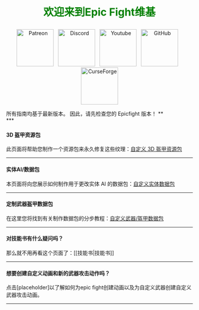<!-- Do not edit this! -->
# <p style="text-align: center;"><span style="color:green;">**欢迎来到Epic Fight维基**</span></p>


<p style="text-align: center;"><a title="Patreon" href="https://www.patreon.com/bePatron?u=53051224" target="_blank" rel="noopener noreferrer"><img src="https://github.com/Yesssssman/epicfightmod/assets/77132244/7c517b51-581a-48dc-9130-aaad326dbcb4" alt="Patreon" width="100" height="100" /></a>&nbsp; &nbsp;<a title="Discord" href="https://discord.com/invite/NbAJwj8RHg" target="_blank" rel="noopener noreferrer"><img src="https://github.com/Yesssssman/epicfightmod/assets/77132244/f3358cb9-f3cd-46e7-9ed0-a90bc2b1b188" alt="Discord" width="100" height="100" /></a>&nbsp; &nbsp;<a title="YouTube" href="https://www.youtube.com/@yesman4100" target="_blank" rel="noopener noreferrer"><img src="https://github.com/Yesssssman/epicfightmod/assets/77132244/3f2de855-e926-4eb9-a20c-4c6f44828250" alt="Youtube" width="100" height="100" /></a>&nbsp; &nbsp;<a title="GitHub - Wiki" href="https://github.com/Yesssssman/epicfightmod/" target="_blank" rel="noopener noreferrer"><img src="https://github.com/Yesssssman/epicfightmod/assets/77132244/23220c47-c1e5-4e2b-82aa-876a86d7ed1a" alt="GitHub" width="100" height="100" /></a>&nbsp; &nbsp;<a title="CurseForge" href="https://www.curseforge.com/minecraft/mc-mods/epic-fight-mod" target="_blank" rel="noopener noreferrer"><img src="https://github.com/Yesssssman/epicfightmod/assets/77132244/3fcda922-a1d2-475a-ba30-d8f5cd88ff3e" alt="CurseForge" width="100" height="100" /></a></p>
所有指南均基于最新版本。 因此，请先检查您的 Epicfight 版本！ ** <br>
***

#### 3D 盔甲资源包

此页面将帮助您制作一个资源包来永久修复这些纹理：[自定义 3D 盔甲资源包](armor/3Darmor_page1.zh.md)

***

#### 实体AI/数据包

本页面将向您展示如何制作用于更改实体 AI 的数据包：[自定义实体数据包](Guides/page1.zh.md)
***

#### 定制武器盔甲数据包

在这里您将找到有关制作数据包的分步教程：[自定义武器/盔甲数据包](Guides/page2)

***

#### 对技能书有什么疑问吗？

那么就不用再看这个页面了：[[技能书|技能书]]

***

#### 想要创建自定义动画和新的武器攻击动作吗？

点击[placeholder]以了解如何为epic fight创建动画以及为自定义武器创建自定义武器攻击动画。

***


